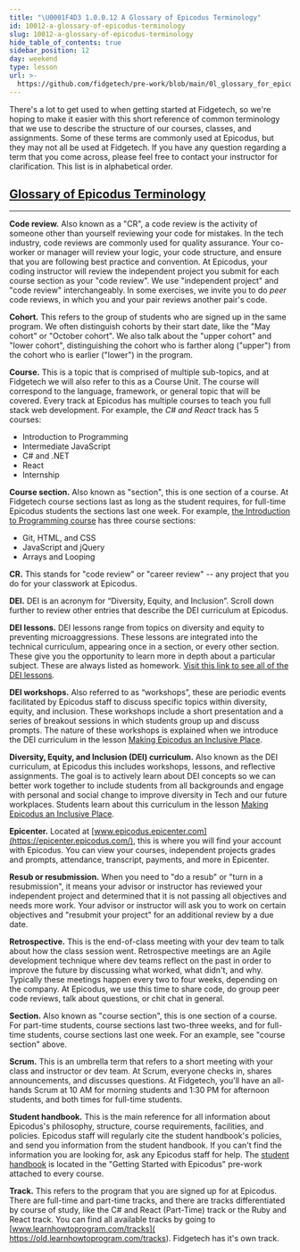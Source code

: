 ```yaml
---
title: "\U0001F4D3 1.0.0.12 A Glossary of Epicodus Terminology"
id: 10012-a-glossary-of-epicodus-terminology
slug: 10012-a-glossary-of-epicodus-terminology
hide_table_of_contents: true
sidebar_position: 12
day: weekend
type: lesson
url: >-
  https://github.com/fidgetech/pre-work/blob/main/0l_glossary_for_epicodus_terminology.md
---
```


There's a lot to get used to when getting started at Fidgetech, so we're hoping to make it easier with this short reference of common terminology that we use to describe the structure of our courses, classes, and assignments. Some of these terms are commonly used at Epicodus, but they may not all be used at Fidgetech. If you have any question regarding a term that you come across, please feel free to contact your instructor for clarification. This list is in alphabetical order.

## [Glossary of Epicodus Terminology](#glossary-of-epicodus-terminology)

---

**Code review.** Also known as a "CR", a code review is the activity of someone other than yourself reviewing your code for mistakes. In the tech industry, code reviews are commonly used for quality assurance. Your co-worker or manager will review your logic, your code structure, and ensure that you are following best practice and convention. At Epicodus, your coding instructor will review the independent project you submit for each course section as your "code review". We use "independent project" and "code review" interchangeably. In some exercises, we invite you to do _peer_ code reviews, in which you and your pair reviews another pair's code. 

**Cohort.** This refers to the group of students who are signed up in the same program. We often distinguish cohorts by their start date, like the "May cohort" or "October cohort". We also talk about the "upper cohort" and "lower cohort", distinguishing the cohort who is farther along ("upper") from the cohort who is earlier ("lower") in the program.

**Course.** This is a topic that is comprised of multiple sub-topics, and at Fidgetech we will also refer to this as a Course Unit. The course will correspond to the language, framework, or general topic that will be covered. Every track at Epicodus has multiple courses to teach you full stack web development. For example, the _C# and React_ track has 5 courses: 

  * Introduction to Programming
  * Intermediate JavaScript
  * C# and .NET
  * React
  * Internship

**Course section.** Also known as "section", this is one section of a course. At Fidgetech course sections last as long as the student requires, for full-time Epicodus students the sections last one week. For example, [the Introduction to Programming course]( https://old.learnhowtoprogram.com/introduction-to-programming) has three course sections: 

  * Git, HTML, and CSS
  * JavaScript and jQuery
  * Arrays and Looping

**CR.** This stands for "code review" or "career review" -- any project that you do for your classwork at Epicodus.

**DEI.** DEI is an acronym for “Diversity, Equity, and Inclusion”. Scroll down further to review other entries that describe the DEI curriculum at Epicodus. 

**DEI lessons.** DEI lessons range from topics on diversity and equity to preventing microaggressions. These lessons are integrated into the technical curriculum, appearing once in a section, or every other section. These give you the opportunity to learn more in depth about a particular subject. These are always listed as homework. [Visit this link to see all of the DEI lessons]( https://old.learnhowtoprogram.com/diversity-equity-and-inclusion/dei-lessons).

<!-- **DEI reflective assignments.** Also referred to as “reflections”, these are written assignments as part of the DEI that are tied to every DEI lesson. Students are given a prompt on the same topic as the DEI lesson and asked to write a reflection on the prompt. Engaging with this curriculum is optional, but highly encouraged. By actively learning about DEI concepts, we can better work together to include students from all backgrounds and engage with social change to improve diversity in Tech. Read about these assignments in the [Diversity, Equity, and Inclusion Reflective Assignments]( https://old.learnhowtoprogram.com/pre-work/getting-started-at-epicodus/dei-reflective-assignments) lesson. -->

**DEI workshops.** Also referred to as “workshops”, these are periodic events facilitated by Epicodus staff to discuss specific topics within diversity, equity, and inclusion. These workshops include a short presentation and a series of breakout sessions in which students group up and discuss prompts. The nature of these workshops is explained when we introduce the DEI curriculum in the lesson [Making Epicodus an Inclusive Place]( https://old.learnhowtoprogram.com/diversity-equity-and-inclusion/dei-curriculum-overview/making-epicodus-an-inclusive-place).

<!-- **Dev team.** Short for "development team", this is the assigned team that students work with every week. Enterprise companies, especially larger ones, often assign their developers to dev teams. These teams work together to build features and fix bugs. At Epicodus, students check in with their dev team at the start and end of class, and pair with someone new from their dev team every class session. -->

**Diversity, Equity, and Inclusion (DEI) curriculum.** Also known as the DEI curriculum, at Epicodus this includes workshops, lessons, and reflective assignments. The goal is to actively learn about DEI concepts so we can better work together to include students from all backgrounds and engage with personal and social change to improve diversity in Tech and our future workplaces. Students learn about this curriculum in the lesson [Making Epicodus an Inclusive Place]( https://old.learnhowtoprogram.com/diversity-equity-and-inclusion/dei-curriculum-overview/making-epicodus-an-inclusive-place).

**Epicenter.** Located at [www.epicodus.epicenter.com](https://epicenter.epicodus.com/), this is where you will find your account with Epicodus. You can view your courses, independent projects grades and prompts, attendance, transcript, payments, and more in Epicenter.

<!-- **Journaling.** Epicodus has a Journaling curriculum that helps students develop a thorough understanding of their strengths, weaknesses, and passions. When graduates have this understanding, we find they are more successful in navigating the job search process and finding satisfying employment. In most course sections, students are given a new journaling prompt to write a response to. Engaging with the Journaling curriculum is optional, but highly encouraged! Students learn about this curriculum in the [Journaling at Epicodus]( https://old.learnhowtoprogram.com/introduction-to-programming/git-html-and-css/homework-journaling-at-epicodus) lesson in the very first course section. Optionally, you can review all of the journal prompts in advance in the [Journaling Curriculum]( https://old.learnhowtoprogram.com/journaling-curriculum/journal-prompts) track on learnhowtoprogram.com.

**Pre-work.** This comprises the the lessons that must be read before the start of each course.

**Reflections.** Also known as “DEI reflective assignments”, these are written assignments as part of the DEI curriculum that are tied to every DEI lesson. Students are given a prompt on the same topic as the DEI lesson and asked to write a reflection on the prompt. Engaging with this curriculum is optional, but highly encouraged. By actively learning about DEI concepts, we can better work together to include students from all backgrounds and engage with social change to improve diversity in Tech. Read about these assignments in the [Diversity, Equity, and Inclusion Reflective Assignments]( https://old.learnhowtoprogram.com/pre-work/getting-started-at-epicodus/dei-reflective-assignments) lesson. -->

**Resub or resubmission.** When you need to "do a resub" or "turn in a resubmission", it means your advisor or instructor has reviewed your independent project and determined that it is not passing all objectives and needs more work. Your advisor or instructor will ask you to work on certain objectives and "resubmit your project" for an additional review by a due date.   

**Retrospective.** This is the end-of-class meeting with your dev team to talk about how the class session went. Retrospective meetings are an Agile development technique where dev teams reflect on the past in order to improve the future by discussing what worked, what didn't, and why. Typically these meetings happen every two to four weeks, depending on the company. At Epicodus, we use this time to share code, do group peer code reviews, talk about questions, or chit chat in general.

**Section.** Also known as "course section", this is one section of a course. For part-time students, course sections last two-three weeks, and for full-time students, course sections last one week. For an example, see "course section" above.

**Scrum.** This is an umbrella term that refers to a short meeting with your class and instructor or dev team. At Scrum, everyone checks in, shares announcements, and discusses questions. At Fidgetech, you'll have an all-hands Scrum at 10 AM for morning students and 1:30 PM for afternoon students, and both times for full-time students.

**Student handbook.** This is the main reference for all information about Epicodus's philosophy, structure, course requirements, facilities, and policies. Epicodus staff will regularly cite the student handbook's policies, and send you information from the student handbook. If you can't find the information you are looking for, ask any Epicodus staff for help. The [student handbook]( https://old.learnhowtoprogram.com/pre-work/getting-started-at-epicodus/student-handbook#the-big-picture) is located in the "Getting Started with Epicodus" pre-work attached to every course. 

**Track.** This refers to the program that you are signed up for at Epicodus. There are full-time and part-time tracks, and there are tracks differentiated by course of study, like the C# and React (Part-Time) track or the Ruby and React track. You can find all available tracks by going to [www.learnhowtoprogram.com/tracks]( https://old.learnhowtoprogram.com/tracks). Fidgetech has it's own track.

<!-- **Workshops.** Also referred to as “DEI workshops”, these are periodic events facilitated by Epicodus staff to discuss specific topics within diversity, equity, and inclusion. These workshops include a short presentation and a series of breakout sessions in which students group up and discuss prompts. These workshops along with our DEI curriculum is discussed in the  [Making Epicodus an Inclusive Place]( https://old.learnhowtoprogram.com/diversity-equity-and-inclusion/dei-curriculum-overview/making-epicodus-an-inclusive-place). -->
